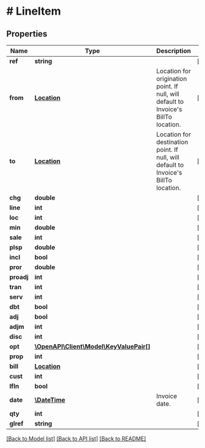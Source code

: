 # # LineItem

## Properties

Name | Type | Description | Notes
------------ | ------------- | ------------- | -------------
**ref** | **string** |  | [optional] 
**from** | [**Location**](Location.md) | Location for origination point. If null, will default to Invoice&#39;s BillTo location. | [optional] 
**to** | [**Location**](Location.md) | Location for destination point. If null, will default to Invoice&#39;s BillTo location. | [optional] 
**chg** | **double** |  | [optional] 
**line** | **int** |  | [optional] 
**loc** | **int** |  | [optional] 
**min** | **double** |  | [optional] 
**sale** | **int** |  | [optional] 
**plsp** | **double** |  | [optional] 
**incl** | **bool** |  | [optional] 
**pror** | **double** |  | [optional] 
**proadj** | **int** |  | [optional] 
**tran** | **int** |  | [optional] 
**serv** | **int** |  | [optional] 
**dbt** | **bool** |  | [optional] 
**adj** | **bool** |  | [optional] 
**adjm** | **int** |  | [optional] 
**disc** | **int** |  | [optional] 
**opt** | [**\OpenAPI\Client\Model\KeyValuePair[]**](KeyValuePair.md) |  | [optional] 
**prop** | **int** |  | [optional] 
**bill** | [**Location**](Location.md) |  | [optional] 
**cust** | **int** |  | [optional] 
**lfln** | **bool** |  | [optional] 
**date** | [**\DateTime**](\DateTime.md) | Invoice date. | [optional] 
**qty** | **int** |  | [optional] 
**glref** | **string** |  | [optional] 

[[Back to Model list]](../../README.md#documentation-for-models) [[Back to API list]](../../README.md#documentation-for-api-endpoints) [[Back to README]](../../README.md)


